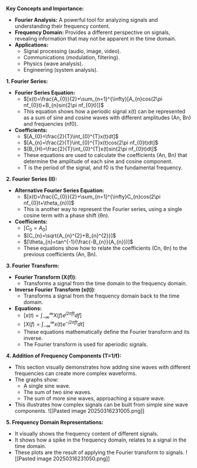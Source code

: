 **Key Concepts and Importance:**
- **Fourier Analysis:** A powerful tool for analyzing signals and understanding their frequency content.
- **Frequency Domain:** Provides a different perspective on signals, revealing information that may not be apparent in the time domain.
- **Applications:**
    - Signal processing (audio, image, video).
    - Communications (modulation, filtering).
    - Physics (wave analysis).
    - Engineering (system analysis).


**1. Fourier Series:**
- **Fourier Series Equation:**
    - $[x(t)=\frac{A_{0}}{2}+\sum_{n=1}^{\infty}[A_{n}cos(2\pi nf_{0}t)+B_{n}sin(2\pi nf_{0}t)]]$
    - This equation shows how a periodic signal x(t) can be represented as a sum of sine and cosine waves with different amplitudes (An, Bn) and frequencies (nf0).
- **Coefficients:**
    - $[A_{0}=\frac{2}{T}\int_{0}^{T}x(t)dt]$
    - $[A_{n}=\frac{2}{T}\int_{0}^{T}x(t)cos(2\pi nf_{0}t)dt]$
    - $[B_{H}=\frac{2}{T}\int_{0}^{T}x(t)sin(2\pi nf_{0}t)dt]$
    - These equations are used to calculate the coefficients (An, Bn) that determine the amplitude of each sine and cosine component.
    - T is the period of the signal, and f0 is the fundamental frequency.

**2. Fourier Series (II):**
- **Alternative Fourier Series Equation:**
    - $[x(t)=\frac{C_{0}}{2}+\sum_{n=1}^{\infty}C_{n}cos(2\pi nf_{0}t+\theta_{n})]$
    - This is another way to represent the Fourier series, using a single cosine term with a phase shift (θn).
- **Coefficients:**
    - $[C_{0}=A_{0}]$
    - $[C_{n}=\sqrt{A_{n}^{2}+B_{n}^{2}}]$
    - $[\theta_{n}=tan^{-1}(\frac{-B_{n}}{A_{n}})]$
    - These equations show how to relate the coefficients (Cn, θn) to the previous coefficients (An, Bn).

**3. Fourier Transform:**
- **Fourier Transform (X(f))**:
    - Transforms a signal from the time domain to the frequency domain.
- **Inverse Fourier Transform (x(t))**:
    - Transforms a signal from the frequency domain back to the time domain.
- **Equations:**
    - $[x(t)=\int_{-\infty}^{\infty}X(f)e^{j2\pi ft}df]$
    - $[X(f)=\int_{-\infty}^{\infty}x(t)e^{-j2\pi ft}dt]$
    - These equations mathematically define the Fourier transform and its inverse.
    - The Fourier transform is used for aperiodic signals.

**4. Addition of Frequency Components (T=1/f):**
- This section visually demonstrates how adding sine waves with different frequencies can create more complex waveforms.
- The graphs show:
    - A single sine wave.
    - The sum of two sine waves.
    - The sum of more sine waves, approaching a square wave.
- This illustrates how complex signals can be built from simple sine wave components.
![[Pasted image 20250316231005.png]]


**5. Frequency Domain Representations:**
- It visually shows the frequency content of different signals.
- It shows how a spike in the frequency domain, relates to a signal in the time domain.
- These plots are the result of applying the Fourier transform to signals.
 ![[Pasted image 20250316231050.png]]


